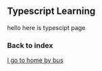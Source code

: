 ## Typescript Learning 
hello here is typescipt page








### Back to index
[I go to home by bus](https://supergripg4f.github.io/Learning/)